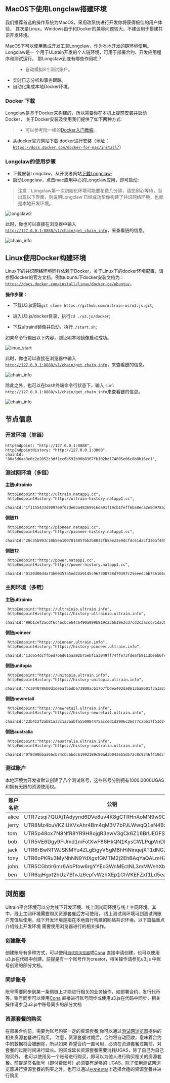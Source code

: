 ## MacOS下使用Longclaw搭建环境

我们推荐首选的操作系统为MacOS，采用改系统进行开发你将获得极佳的用户体验，
其次是Linux。Windows由于和Docker的兼容问题较大，不建议用于搭建共识开发环境。

MacOS下可以使用集成开发工具Longclaw，作为本地开发的链环境使用。Longclaw是一
个用于ULtrain开发的个人链环境，可用于部署合约、开发应用程序和测试运行。
那Longclaw到底有哪些作用呢？   

>+ 自动模拟8个测试账户。  
+ 实时日志分析和事务跟踪。  
+ 自动化集成本地Docker环境。

### Docker 下载
 
Longclaw是基于Docker来构建的，所以需要你在本机上提前安装并启动Docker，
关于Docker安装及使用我们提供了如下两种方式:
> * 可以参考阮一峰的[Docker入门教程](http://www.ruanyifeng.com/blog/2018/02/docker-tutorial.html)。
* 从docker官方网站下载 docker进行安装（地址：[`https://docs.docker.com/docker-for-mac/install/`](https://docs.docker.com/docker-for-mac/install/)）

### Longclaw的使用步骤

- 下载安装Longclaw，从开发者网站[下载Longclaw](https://developer.ultrain.io/tools);
- 启动Longclaw，点击mac应用中心的Longclaw应用，即可启动;

> 注意：Longclaw第一次初始化环境可能要花费几分钟，请您耐心等待，当出现以下界面，则说明Longclaw
> 已经成功帮你构建了共识网络环境，也就是本地开发环境。

​![longclaw2](https://user-images.githubusercontent.com/1866848/59199042-9b31dd80-8bc7-11e9-87cb-59254a91a764.png)

此时，你也可以直接在浏览器中输入 [`http://127.0.0.1:8888/v1/chain/get_chain_info`](http://127.0.0.1:8888/v1/chain/get_chain_info)，来查看链的信息。

![chain_info](https://user-images.githubusercontent.com/1866848/59199390-683c1980-8bc8-11e9-8988-38b74e4d1a25.jpeg)

## Linux使用Docker构建环境

Linux下的共识网络环境同样依赖于Docker，关于Linux下的docker环境配置，请参照docker的官方文档，例如ubuntu下docker安装文档为：[`https://docs.docker.com/install/linux/docker-ce/ubuntu/`](https://docs.docker.com/install/linux/docker-ce/ubuntu/)。

**操作步骤：**

  - 下载U3.js源码`git clone https://github.com/ultrain-os/u3.js.git`;
  
  - 进入U3.js/docker目录，执行`cd ./u3.js/docker`;
  
  - 下载ultraind镜像并启动，执行`./start.sh`;
  
如果命令行输出以下内容，则证明本地镜像启动成功。

![linux_start](https://user-images.githubusercontent.com/1866848/59198819-31b1cf00-8bc7-11e9-8c81-8ece10e90748.jpeg)

此时，你也可以直接在浏览器中输入 [`http://127.0.0.1:8888/v1/chain/get_chain_info`](http://127.0.0.1:8888/v1/chain/get_chain_info)，来查看链的信息。

![chain_info](https://user-images.githubusercontent.com/1866848/59199390-683c1980-8bc8-11e9-8988-38b74e4d1a25.jpeg)

除此之外，也可以在bash终端命令行状态下，输入
`curl http://127.0.0.1:8888/v1/chain/get_chain_info`来查看链的信息。

![chain_info](https://user-images.githubusercontent.com/1866848/59199937-b6055180-8bc9-11e9-86a6-3a36d37265ef.png)

## 节点信息


### 开发环境（单链）
```
httpEndpoint: "http://127.0.0.1:8888",  
httpEndpointHistory: "http://127.0.0.1:3000",  
chainId: "80a5d6aa3e0c2e2052c3df1cc6b591b90b8307fb102bd174805e06c8b8b16ec1",
```
  
### 测试网环境（多链）

**主链ultrainio**

```
 httpEndpoint:"http://ultrain.natapp1.cc",  
 httpEndpointHistory:"http://ultrain-history.natapp1.cc",  
 chainId:"1f1155433d9097e0f67de63a48369916da91f19cb1feff6ba8eca2e5d978a2b2",
```

**侧链11**

```
 httpEndpoint:"http://pioneer.natapp1.cc",  
 httpEndpointHistory:"http://pioneer-history.natapp1.cc",  
 chainId:"20c35b993c10b5ea1007014857bb2b8832fb8ae22e9dcfdc61dacf336af4450f",
```

**侧链12**

```
 httpEndpoint:"http://power.natapp1.cc",  
 httpEndpointHistory:"http://power-history.natapp1.cc",  
 chainId:"0120d06d4a73b60357a5ed24a9145c967308738d70397c25eeedcbb736166ccf",
```

### 主网环境（多链）

**主链ultrainio**

```
 httpEndpoint:"https://ultrainio.ultrain.info",  
 httpEndpointHistory:"https://history-ultrainio.ultrain.info",  
 chainId:"99b1cef2acdf6c4bcbce64c6490a999b819c236b19e3cd7cd2c3accc71da30ef",
```

**侧链poineer**

```
 httpEndpoint:"https://pioneer.ultrain.info",  
 httpEndpointHistory:"https://history-pioneer.ultrain.info",  
 chainId:"13c654dcffbed7b6d615aa92b75ebf1a3049ff74ffe73fdeafb9113be6b6fe22",
```

**侧链unitopia**

```
 httpEndpoint:"https://unitopia.ultrain.info",  
 httpEndpointHistory:"https://history-unitopia.ultrain.info",  
 chainId:"7c3040786b0d1de5af5bdba73800acb1767fbdea402da0613ba8601f3a1a2acb",
```

**侧链newretail**

```
 httpEndpoint:"https://newretail.ultrain.info",  
 httpEndpointHistory:"https://history-newretail.ultrain.info",  
 chainId:"23b412f2ab81a33c1a3aabfa550984475accdd1d2906c26d77cabb17f53d24ac",
```

**侧链australia**

```
 httpEndpoint:"https://australia.ultrain.info",  
 httpEndpointHistory:"https://history-australia.ultrain.info",  
 chainId:"0f8d90bbaa66cb74cbc6bdc61992189c80ad3b0436b5d572c8c9246f410dcfcb",
```

### 测试账户

本地环境为开发者默认创建了八个测试账号，这些账号分别拥有1000.0000UGAS和拥有无限的资源使用权。

| 账户名称 | 公钥                                                  | 私钥                                                |
| -------- | ----------------------------------------------------- | --------------------------------------------------- |
| alice    | UTR7zsqi7QUAjTAdyynd6DVe8uv4K8gCTRHnAoMN9w9CA1xLCTDVv | 5J9bWm2ThenDm3tjvmUgHtWCVMUdjRR1pxnRtnJjvKA4b2ut5WK |
| jerry    | UTR8Mz4buVKZiUXVxAhr4Bm4qM3V7bPJLWwqQ1eN4BxxcFJ3LosY9 | 5JFz7EbcsCNHrDLuf9VpHtnLdepL4CcAEXu7AtSUYfcoiszursr |
| tom      | UTR5p48ox7N8NfR8YR9H8ojgR3ewV3gCk6Z16BrUEGFSgonKUs1KR | 5KXYYEWSFRWfNVrMPaVcxiRTjD9PzHjBSzxhA9MeQKHPMxWP8kU |
| bob      | UTR5VE6Dgy9FUmd1mFotXwF88HkQN1KysCWLPqpVnDMjRvGRi1YrM | 5JoQtsKQuH8hC9MyvfJAqo6qmKLm8ePYNucs7tPu2YxG12trzBt |
| jack     | UTR6rBwNTWJSNMYu4ZLgEigyV5gM8hHiNinqejXT1dNGZa5xsbpCB | 5JC2uWa7Pba5V8Qmn1pQPWKDPgwmRSYeZzAxK48jje6GP5iMqmM |
| tony     | UTR6oPKRu3MyNhNN9YdXgxfGMTM2j2EhBAqYaQALmHZ7kcQmD9uE4 | 5KbHvFfDXovPvo2ACNd23yAE9kJF7Mxaws7srp6VapjMr7TrHZB |
| john     | UTR5CGbtir6mr6AbPfow6rgYYEo3WnMEctNL3mMWehXbDwvomqHQG | 5JxipaPk9qvM4xZ4ggRBGbntXatnwmGQ1ZHMaF9RSPLhyg17ALW |
| ben      | UTR6ujHgxt2hUz7BfvJz6epfvWzhXEp1ChVKEFZxf1Ld5ea83WE6V | 5JbedY3jGfNK7HcLXcqGqSYrmX2n8wQWqZAuq6K7Gcf4Dj62UfL |


## 浏览器

Ultrain平台环境可以分为线下开发环境、线上测试网环境与线上主网环境。其中，线上主网环境需要购买资源套餐后方可使用，
线上测试网环境可到测试网账户充值后使用，线下开发环境是指在本地自行构建的网络共识环境。以下篇幅重点介绍线上开发环境
需要使用浏览器进行的相关操作。

### 创建账号

创建账号有多种方式，可以使用[`测试网浏览器`](https://testnet-explorer.ultrain.io/ultrainio/account-recharge)或[Cona](https://developer.ultrain.io/tutorial/cona_introduce)
直接申请创建，也可以使用u3.js在代码中创建，前提是有一个账号作为creator，相关操作请参见u3.js
中账号创建的部分文档。

### 同步账号

账号需要同步到某一条侧链上才能进行相关的业务操作，如部署合约、发行代币等。账号同步可以使用[Cona](https://developer.ultrain.io/tutorial/cona_introduce)
直接进行账号同步或使用u3.js在代码中同步，相关操作请参见u3.js中账号同步的部分文档

### 资源套餐的购买

在部署合约前，需要为账号购买一定的资源套餐,你可以通过[测试网浏览器](https://testnet-explorer.ultrain.io/ultrainio/account-recharge)提供的相关资源套餐进行购买。
注意，资源套餐过期后，合约将自动回收，意味着合约中的数据将会被删除，所以如果
希望合约一直可用，必须在资源套餐过期前，对套餐的过期时间进行延长。购买或延长资源套餐需要消耗UGAS，除了自己为自己购买外，
也可以使用另一个账号进行购买，即可以为他人进行购买相关的资源套餐。前提是签名账号（即付费账号）必须要有足够的
UGAS。除了使用测试网浏览器进行资源套餐的购买之外，也可以通过[`开发者网站`](https://developer.ultrain.io/resources)上选择合适的资源套餐并进行购买
